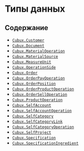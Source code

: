 Типы данных
===========

Содержание
----------

*   [`Cubux.Customer`](customer.md)
*   [`Cubux.Document`](document.md)
*   [`Cubux.MaterialOperation`](material-operation.md)
*   [`Cubux.MaterialSource`](material-source.md)
*   [`Cubux.MeasureUnit`](measure-unit.md)
*   [`Cubux.OperationSide`](operation-side.md)
*   [`Cubux.Order`](order.md)
*   [`Cubux.OrderPayOperation`](order-pay-operation.md)
*   [`Cubux.OrderPosition`](order-position.md)
*   [`Cubux.OrderProductOperation`](order-product-operation.md)
*   [`Cubux.OrderSellOperation`](order-sell-operation.md)
*   [`Cubux.ProductOperation`](product-operation.md)
*   [`Cubux.SelfAccount`](account.md)
*   [`Cubux.SelfAccountOperation`](account-operation.md)
*   [`Cubux.SelfCategory`](category.md)
*   [`Cubux.SelfCategoryLink`](category-link.md)
*   [`Cubux.SelfCategoryOperation`](category-operation.md)
*   [`Cubux.SelfProject`](project.md)
*   [`Cubux.Specification`](specification.md)
*   [`Cubux.SpecificationIngredient`](specification-ingredient.md)
